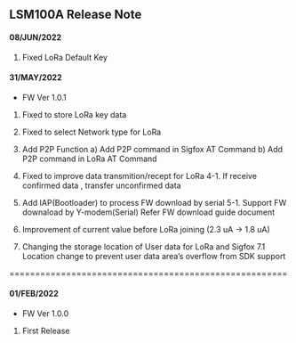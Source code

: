 ## LSM100A Release Note

#### 08/JUN/2022
1. Fixed LoRa Default Key

#### 31/MAY/2022 
+ FW Ver 1.0.1

1. Fixed to store LoRa key data

2. Fixed to select Network type for LoRa

3. Add P2P Function
   a) Add P2P command in Sigfox AT Command
   b) Add P2P command in LoRa AT Command

4. Fixed to improve data transmition/recept for LoRa
    4-1. If receive confirmed data , transfer unconfirmed data

5. Add IAP(Bootloader) to process FW download by serial 
   5-1. Support FW downaload by Y-modem(Serial)
           Refer FW download guide document

6. Improvement of current value before LoRa joining (2.3 uA -> 1.8 uA)		   

7. Changing the storage location of User data for LoRa and Sigfox
   7.1 Location change to prevent user data area’s overflow from SDK support
		   
======================================================

#### 01/FEB/2022
+ FW Ver 1.0.0

1. First Release